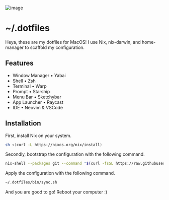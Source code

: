 ![image](https://github.com/user-attachments/assets/fed0e107-19fb-4a6c-b41a-c72745fd979c)

# ~/.dotfiles

Heya, these are my dotfiles for MacOS! I use Nix, nix-darwin, and home-manager to scaffold my configuration.

## Features

- Window Manager • Yabai
- Shell • Zsh
- Terminal • Warp
- Prompt • Starship
- Menu Bar • Sketchybar
- App Launcher • Raycast
- IDE • Neovim & VSCode

## Installation

First, install Nix on your system.

```sh
sh <(curl -L https://nixos.org/nix/install)
```

Secondly, bootstrap the configuration with the following command.

```sh
nix-shell --packages git --command "$(curl -fsSL https://raw.githubusercontent.com/rayhanadev/dotfiles/master/bin/bootstrap.sh)"
```

Apply the configuration with the following command.

```sh
~/.dotfiles/bin/sync.sh
```

And you are good to go! Reboot your computer :)

